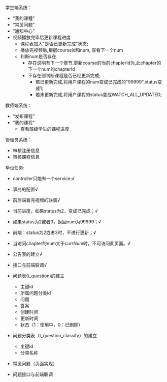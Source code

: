 学生端系统：

* “我的课程”
* “常见问题”
* “通知中心”
* 视频播放完毕后更新课程进度
  * 课程表加入"是否已更新完成"状态;
  * 播放完视频后,根据courseId和num, 查看下一个num
  * 判断num是否存在
    * 存在说明有下一个章节,更新course的当前chapterId为,此chapter的下一个num的chapterId
    * 不存在则判断课程是否已经更新完成;
      * 若已更新完成,将用户课程的num变成已完成的"99999",status变成1;
      * 若未更新完成,将用户课程的status变成WATCH_ALL_UPDATED;
  
  

教师端系统：

* “发布课程”
* “我的课程”
  * 查看班级学生的课程进度

管理员系统：

* 审核注册信息
* 审核课程信息



 毕设任务:

* controller只能有一个service;√
* 事务的配置√
* 前后端看完视频的联调√
* 当前进度，如果status为2，变成已完成；√
* 如果status为2或者3，返回num为99999；√
* 前端：status为2或者3时，不进行更新；√
* 当访问chapter的num大于currNum时，不可访问此页面。√



* 公告表的建立√
* 接口与前端联调√
* 问题表(t_question)的建立
  * 主键id
  * 所属问题分类id
  * 问题
  * 答案
  * 创建时间
  * 更新时间
  * 状态（1：使用中，0：已删除）
* 问题分类表（t_question_classify）的建立
  * 主键id
  * 分类名称

* 常见问题（页面实现）
* 问题接口与前端联调